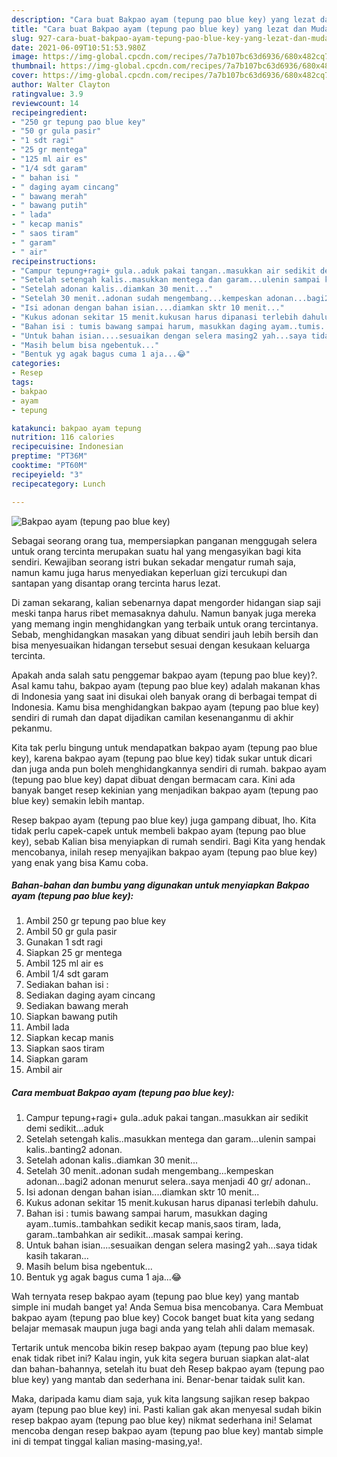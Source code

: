 ```yaml
---
description: "Cara buat Bakpao ayam (tepung pao blue key) yang lezat dan Mudah Dibuat"
title: "Cara buat Bakpao ayam (tepung pao blue key) yang lezat dan Mudah Dibuat"
slug: 927-cara-buat-bakpao-ayam-tepung-pao-blue-key-yang-lezat-dan-mudah-dibuat
date: 2021-06-09T10:51:53.980Z
image: https://img-global.cpcdn.com/recipes/7a7b107bc63d6936/680x482cq70/bakpao-ayam-tepung-pao-blue-key-foto-resep-utama.jpg
thumbnail: https://img-global.cpcdn.com/recipes/7a7b107bc63d6936/680x482cq70/bakpao-ayam-tepung-pao-blue-key-foto-resep-utama.jpg
cover: https://img-global.cpcdn.com/recipes/7a7b107bc63d6936/680x482cq70/bakpao-ayam-tepung-pao-blue-key-foto-resep-utama.jpg
author: Walter Clayton
ratingvalue: 3.9
reviewcount: 14
recipeingredient:
- "250 gr tepung pao blue key"
- "50 gr gula pasir"
- "1 sdt ragi"
- "25 gr mentega"
- "125 ml air es"
- "1/4 sdt garam"
- " bahan isi "
- " daging ayam cincang"
- " bawang merah"
- " bawang putih"
- " lada"
- " kecap manis"
- " saos tiram"
- " garam"
- " air"
recipeinstructions:
- "Campur tepung+ragi+ gula..aduk pakai tangan..masukkan air sedikit demi sedikit...aduk"
- "Setelah setengah kalis..masukkan mentega dan garam...ulenin sampai kalis..banting2 adonan."
- "Setelah adonan kalis..diamkan 30 menit..."
- "Setelah 30 menit..adonan sudah mengembang...kempeskan adonan...bagi2 adonan menurut selera..saya menjadi 40 gr/ adonan.."
- "Isi adonan dengan bahan isian....diamkan sktr 10 menit..."
- "Kukus adonan sekitar 15 menit.kukusan harus dipanasi terlebih dahulu."
- "Bahan isi : tumis bawang sampai harum, masukkan daging ayam..tumis..tambahkan sedikit kecap manis,saos tiram, lada, garam..tambahkan air sedikit...masak sampai kering."
- "Untuk bahan isian....sesuaikan dengan selera masing2 yah...saya tidak kasih takaran..."
- "Masih belum bisa ngebentuk..."
- "Bentuk yg agak bagus cuma 1 aja...😂"
categories:
- Resep
tags:
- bakpao
- ayam
- tepung

katakunci: bakpao ayam tepung 
nutrition: 116 calories
recipecuisine: Indonesian
preptime: "PT36M"
cooktime: "PT60M"
recipeyield: "3"
recipecategory: Lunch

---
```



![Bakpao ayam (tepung pao blue key)](https://img-global.cpcdn.com/recipes/7a7b107bc63d6936/680x482cq70/bakpao-ayam-tepung-pao-blue-key-foto-resep-utama.jpg)

Sebagai seorang orang tua, mempersiapkan panganan menggugah selera untuk orang tercinta merupakan suatu hal yang mengasyikan bagi kita sendiri. Kewajiban seorang istri bukan sekadar mengatur rumah saja, namun kamu juga harus menyediakan keperluan gizi tercukupi dan santapan yang disantap orang tercinta harus lezat.

Di zaman  sekarang, kalian sebenarnya dapat mengorder hidangan siap saji meski tanpa harus ribet memasaknya dahulu. Namun banyak juga mereka yang memang ingin menghidangkan yang terbaik untuk orang tercintanya. Sebab, menghidangkan masakan yang dibuat sendiri jauh lebih bersih dan bisa menyesuaikan hidangan tersebut sesuai dengan kesukaan keluarga tercinta. 



Apakah anda salah satu penggemar bakpao ayam (tepung pao blue key)?. Asal kamu tahu, bakpao ayam (tepung pao blue key) adalah makanan khas di Indonesia yang saat ini disukai oleh banyak orang di berbagai tempat di Indonesia. Kamu bisa menghidangkan bakpao ayam (tepung pao blue key) sendiri di rumah dan dapat dijadikan camilan kesenanganmu di akhir pekanmu.

Kita tak perlu bingung untuk mendapatkan bakpao ayam (tepung pao blue key), karena bakpao ayam (tepung pao blue key) tidak sukar untuk dicari dan juga anda pun boleh menghidangkannya sendiri di rumah. bakpao ayam (tepung pao blue key) dapat dibuat dengan bermacam cara. Kini ada banyak banget resep kekinian yang menjadikan bakpao ayam (tepung pao blue key) semakin lebih mantap.

Resep bakpao ayam (tepung pao blue key) juga gampang dibuat, lho. Kita tidak perlu capek-capek untuk membeli bakpao ayam (tepung pao blue key), sebab Kalian bisa menyiapkan di rumah sendiri. Bagi Kita yang hendak mencobanya, inilah resep menyajikan bakpao ayam (tepung pao blue key) yang enak yang bisa Kamu coba.

<!--inarticleads1-->

##### Bahan-bahan dan bumbu yang digunakan untuk menyiapkan Bakpao ayam (tepung pao blue key):

1. Ambil 250 gr tepung pao blue key
1. Ambil 50 gr gula pasir
1. Gunakan 1 sdt ragi
1. Siapkan 25 gr mentega
1. Ambil 125 ml air es
1. Ambil 1/4 sdt garam
1. Sediakan  bahan isi :
1. Sediakan  daging ayam cincang
1. Sediakan  bawang merah
1. Siapkan  bawang putih
1. Ambil  lada
1. Siapkan  kecap manis
1. Siapkan  saos tiram
1. Siapkan  garam
1. Ambil  air




<!--inarticleads2-->

##### Cara membuat Bakpao ayam (tepung pao blue key):

1. Campur tepung+ragi+ gula..aduk pakai tangan..masukkan air sedikit demi sedikit...aduk
1. Setelah setengah kalis..masukkan mentega dan garam...ulenin sampai kalis..banting2 adonan.
1. Setelah adonan kalis..diamkan 30 menit...
1. Setelah 30 menit..adonan sudah mengembang...kempeskan adonan...bagi2 adonan menurut selera..saya menjadi 40 gr/ adonan..
1. Isi adonan dengan bahan isian....diamkan sktr 10 menit...
1. Kukus adonan sekitar 15 menit.kukusan harus dipanasi terlebih dahulu.
1. Bahan isi : tumis bawang sampai harum, masukkan daging ayam..tumis..tambahkan sedikit kecap manis,saos tiram, lada, garam..tambahkan air sedikit...masak sampai kering.
1. Untuk bahan isian....sesuaikan dengan selera masing2 yah...saya tidak kasih takaran...
1. Masih belum bisa ngebentuk...
1. Bentuk yg agak bagus cuma 1 aja...😂




Wah ternyata resep bakpao ayam (tepung pao blue key) yang mantab simple ini mudah banget ya! Anda Semua bisa mencobanya. Cara Membuat bakpao ayam (tepung pao blue key) Cocok banget buat kita yang sedang belajar memasak maupun juga bagi anda yang telah ahli dalam memasak.

Tertarik untuk mencoba bikin resep bakpao ayam (tepung pao blue key) enak tidak ribet ini? Kalau ingin, yuk kita segera buruan siapkan alat-alat dan bahan-bahannya, setelah itu buat deh Resep bakpao ayam (tepung pao blue key) yang mantab dan sederhana ini. Benar-benar taidak sulit kan. 

Maka, daripada kamu diam saja, yuk kita langsung sajikan resep bakpao ayam (tepung pao blue key) ini. Pasti kalian gak akan menyesal sudah bikin resep bakpao ayam (tepung pao blue key) nikmat sederhana ini! Selamat mencoba dengan resep bakpao ayam (tepung pao blue key) mantab simple ini di tempat tinggal kalian masing-masing,ya!.

